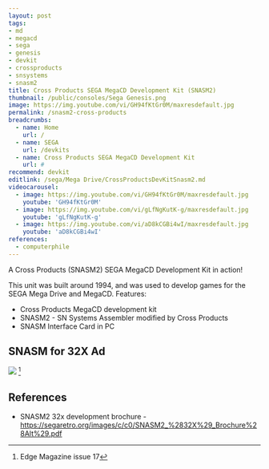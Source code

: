 ```yaml
---
layout: post
tags: 
- md
- megacd
- sega
- genesis
- devkit
- crossproducts
- snsystems
- snasm2
title: Cross Products SEGA MegaCD Development Kit (SNASM2)
thumbnail: /public/consoles/Sega Genesis.png
image: https://img.youtube.com/vi/GH94fKtGr0M/maxresdefault.jpg
permalink: /snasm2-cross-products
breadcrumbs:
  - name: Home
    url: /
  - name: SEGA
    url: /devkits
  - name: Cross Products SEGA MegaCD Development Kit  
    url: #
recommend: devkit
editlink: /sega/Mega Drive/CrossProductsDevKitSnasm2.md
videocarousel:
  - image: https://img.youtube.com/vi/GH94fKtGr0M/maxresdefault.jpg 
    youtube: 'GH94fKtGr0M'
  - image: https://img.youtube.com/vi/gLfNgKutK-g/maxresdefault.jpg
    youtube: 'gLfNgKutK-g'
  - image: https://img.youtube.com/vi/aD8kCGBi4wI/maxresdefault.jpg
    youtube: 'aD8kCGBi4wI'
references:
  - computerphile
---
```

A Cross Products (SNASM2) SEGA MegaCD Development Kit in action! 

This unit was built around 1994, and was used to develop games for the SEGA Mega Drive and MegaCD.
Features:
* Cross Products MegaCD development kit
* SNASM2 - SN Systems Assembler modified by Cross Products
* SNASM Interface Card in PC

## SNASM for 32X Ad
<img src="/public/magazine/SNASM2_Edge_UK_017.jpg"> [^1]

## References
[^1]: Edge Magazine issue 17
* SNASM2 32x development brochure - https://segaretro.org/images/c/c0/SNASM2_%2832X%29_Brochure%28Alt%29.pdf
